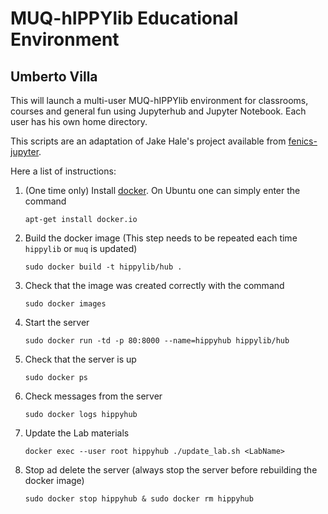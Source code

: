 # MUQ-hIPPYlib Educational Environment
## Umberto Villa

This will launch a multi-user MUQ-hIPPYlib environment for classrooms,
courses and general fun using Jupyterhub and Jupyter Notebook.
Each user has his own home directory.

This scripts are an adaptation of Jake Hale's project available from [fenics-jupyter](https://bitbucket.org/jackhale/fenics-jupyter).

Here a list of instructions:

1. (One time only) Install [docker](https://www.docker.com/). On Ubuntu one can simply enter the command

    ```
    apt-get install docker.io
    ```
    
2. Build the docker image (This step needs to be repeated each time `hippylib` or `muq` is updated)

    ```
    sudo docker build -t hippylib/hub .
    ```
   
3. Check that the image was created correctly with the command

    ```
    sudo docker images
    ```
   
4. Start the server

    ```
    sudo docker run -td -p 80:8000 --name=hippyhub hippylib/hub
    ```
   
5. Check that the server is up

    ```
    sudo docker ps
    ```
   
6. Check messages from the server

    ```
    sudo docker logs hippyhub
    ```
    
7. Update the Lab materials

    ```
    docker exec --user root hippyhub ./update_lab.sh <LabName>
    ```
   
8. Stop ad delete the server (always stop the server before rebuilding the docker image)

    ```
    sudo docker stop hippyhub & sudo docker rm hippyhub
    ```